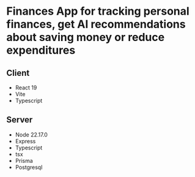 # Finances App for tracking personal finances, get AI recommendations about saving money or reduce expenditures

## Client
* React 19
* Vite
* Typescript

## Server
* Node 22.17.0
* Express
* Typescript
* tsx
* Prisma
* Postgresql
